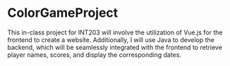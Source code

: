 # ColorGameProject

This in-class project for INT203 will involve the utilization of Vue.js for the frontend to create a website. Additionally, I will use Java to develop the backend, which will be seamlessly integrated with the frontend to retrieve player names, scores, and display the corresponding dates.

